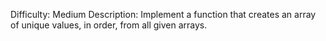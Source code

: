 Difficulty: Medium
Description: Implement a function that creates an array of unique values, in order, from all given arrays.